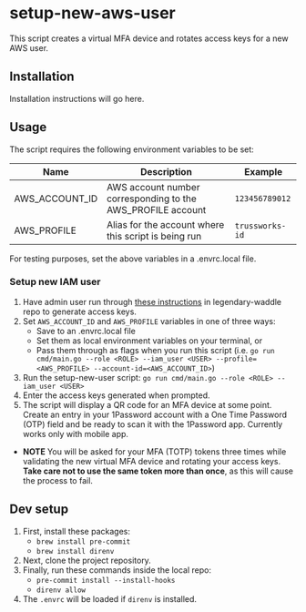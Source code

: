 # setup-new-aws-user

This script creates a virtual MFA device and rotates access keys for a new AWS user.

## Installation

Installation instructions will go here.

## Usage

The script requires the following environment variables to be set:

|Name|Description|Example
|----|-----------|---------|
|AWS_ACCOUNT_ID|AWS account number corresponding to the AWS_PROFILE account|`123456789012`
|AWS_PROFILE|Alias for the account where this script is being run|`trussworks-id`

For testing purposes, set the above variables in a .envrc.local file.

### Setup new IAM user

1. Have admin user run through
[these instructions](https://github.com/trussworks/legendary-waddle/blob/master/docs/how-to/setup-new-user.md#existing-admin-user-does-this)
in legendary-waddle repo to generate access keys.
1. Set `AWS_ACCOUNT_ID` and `AWS_PROFILE` variables in one of three ways:
    - Save to an .envrc.local file
    - Set them as local environment variables on your terminal, or
    - Pass them through as flags when you run this script
    (i.e.
    `go run cmd/main.go --role <ROLE> --iam_user <USER> --profile=<AWS_PROFILE> --account-id=<AWS_ACCOUNT_ID>`)
1. Run the setup-new-user script: `go run cmd/main.go --role <ROLE> --iam_user <USER>`
1. Enter the access keys generated when prompted.
1. The script will display a QR code for an MFA device at some point.
Create an entry in your 1Password account with a One Time Password (OTP)
field and be ready to scan it with the 1Password app.
Currently works only with mobile app.

- **NOTE** You will be asked for your MFA (TOTP) tokens three times while
validating the new virtual MFA device and rotating your access keys.
**Take care not to use the same token
more than once**, as this will cause the process to fail.

## Dev setup

1. First, install these packages:
   - `brew install pre-commit`
   - `brew install direnv`
1. Next, clone the project repository.
1. Finally, run these commands inside the local repo:
   - `pre-commit install --install-hooks`
   - `direnv allow`
1. The `.envrc` will be loaded if `direnv` is installed.

